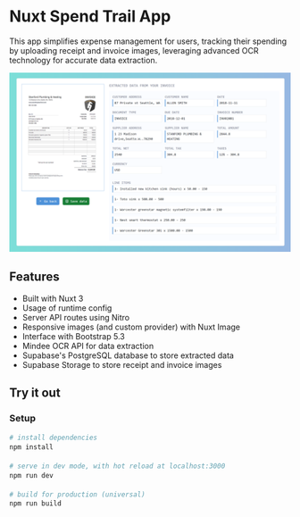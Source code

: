 # Nuxt Spend Trail App

This app simplifies expense management for users, tracking their spending by uploading receipt and invoice images, leveraging advanced OCR technology for accurate data extraction.

<p align="center">
  <a href="https://spendtrail.vercel.app" target="_blank">
    <img width="1090" alt="Screenshot of SpendTrail app" src="/public/demo.png">
  </a>
</p>

## Features

- Built with Nuxt 3
- Usage of runtime config
- Server API routes using Nitro
- Responsive images (and custom provider) with Nuxt Image
- Interface with Bootstrap 5.3
- Mindee OCR API for data extraction
- Supabase's PostgreSQL database to store extracted data
- Supabase Storage to store receipt and invoice images

## Try it out

### Setup

```bash
# install dependencies
npm install

# serve in dev mode, with hot reload at localhost:3000
npm run dev

# build for production (universal)
npm run build
```
